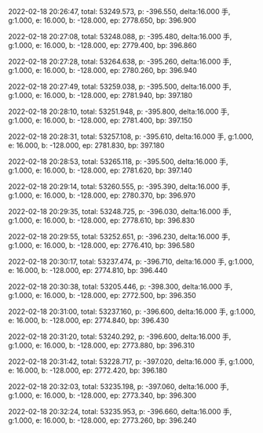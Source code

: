 2022-02-18 20:26:47, total: 53249.573, p: -396.550, delta:16.000 手, g:1.000, e: 16.000, b: -128.000, ep: 2778.650, bp: 396.900

2022-02-18 20:27:08, total: 53248.088, p: -395.480, delta:16.000 手, g:1.000, e: 16.000, b: -128.000, ep: 2779.400, bp: 396.860

2022-02-18 20:27:28, total: 53264.638, p: -395.260, delta:16.000 手, g:1.000, e: 16.000, b: -128.000, ep: 2780.260, bp: 396.940

2022-02-18 20:27:49, total: 53259.038, p: -395.500, delta:16.000 手, g:1.000, e: 16.000, b: -128.000, ep: 2781.940, bp: 397.180

2022-02-18 20:28:10, total: 53251.948, p: -395.800, delta:16.000 手, g:1.000, e: 16.000, b: -128.000, ep: 2781.400, bp: 397.150

2022-02-18 20:28:31, total: 53257.108, p: -395.610, delta:16.000 手, g:1.000, e: 16.000, b: -128.000, ep: 2781.830, bp: 397.180

2022-02-18 20:28:53, total: 53265.118, p: -395.500, delta:16.000 手, g:1.000, e: 16.000, b: -128.000, ep: 2781.620, bp: 397.140

2022-02-18 20:29:14, total: 53260.555, p: -395.390, delta:16.000 手, g:1.000, e: 16.000, b: -128.000, ep: 2780.370, bp: 396.970

2022-02-18 20:29:35, total: 53248.725, p: -396.030, delta:16.000 手, g:1.000, e: 16.000, b: -128.000, ep: 2778.610, bp: 396.830

2022-02-18 20:29:55, total: 53252.651, p: -396.230, delta:16.000 手, g:1.000, e: 16.000, b: -128.000, ep: 2776.410, bp: 396.580

2022-02-18 20:30:17, total: 53237.474, p: -396.710, delta:16.000 手, g:1.000, e: 16.000, b: -128.000, ep: 2774.810, bp: 396.440

2022-02-18 20:30:38, total: 53205.446, p: -398.300, delta:16.000 手, g:1.000, e: 16.000, b: -128.000, ep: 2772.500, bp: 396.350

2022-02-18 20:31:00, total: 53237.160, p: -396.600, delta:16.000 手, g:1.000, e: 16.000, b: -128.000, ep: 2774.840, bp: 396.430

2022-02-18 20:31:20, total: 53240.292, p: -396.600, delta:16.000 手, g:1.000, e: 16.000, b: -128.000, ep: 2773.880, bp: 396.310

2022-02-18 20:31:42, total: 53228.717, p: -397.020, delta:16.000 手, g:1.000, e: 16.000, b: -128.000, ep: 2772.420, bp: 396.180

2022-02-18 20:32:03, total: 53235.198, p: -397.060, delta:16.000 手, g:1.000, e: 16.000, b: -128.000, ep: 2773.340, bp: 396.300

2022-02-18 20:32:24, total: 53235.953, p: -396.660, delta:16.000 手, g:1.000, e: 16.000, b: -128.000, ep: 2773.260, bp: 396.240